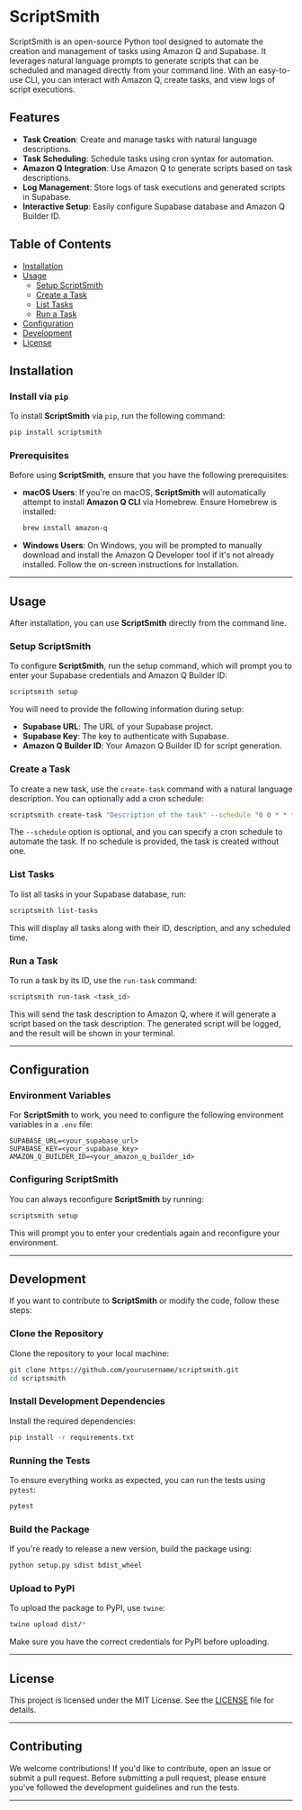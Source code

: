 # ScriptSmith

ScriptSmith is an open-source Python tool designed to automate the creation and management of tasks using Amazon Q and Supabase. It leverages natural language prompts to generate scripts that can be scheduled and managed directly from your command line. With an easy-to-use CLI, you can interact with Amazon Q, create tasks, and view logs of script executions.

## Features

- **Task Creation**: Create and manage tasks with natural language descriptions.
- **Task Scheduling**: Schedule tasks using cron syntax for automation.
- **Amazon Q Integration**: Use Amazon Q to generate scripts based on task descriptions.
- **Log Management**: Store logs of task executions and generated scripts in Supabase.
- **Interactive Setup**: Easily configure Supabase database and Amazon Q Builder ID.

## Table of Contents

- [Installation](#installation)
- [Usage](#usage)
  - [Setup ScriptSmith](#setup-scriptsmith)
  - [Create a Task](#create-a-task)
  - [List Tasks](#list-tasks)
  - [Run a Task](#run-a-task)
- [Configuration](#configuration)
- [Development](#development)
- [License](#license)

## Installation

### Install via `pip`

To install **ScriptSmith** via `pip`, run the following command:

```bash
pip install scriptsmith
```

### Prerequisites

Before using **ScriptSmith**, ensure that you have the following prerequisites:

- **macOS Users**: If you're on macOS, **ScriptSmith** will automatically attempt to install **Amazon Q CLI** via Homebrew. Ensure Homebrew is installed:

  ```bash
  brew install amazon-q
  ```

- **Windows Users**: On Windows, you will be prompted to manually download and install the Amazon Q Developer tool if it's not already installed. Follow the on-screen instructions for installation.

---

## Usage

After installation, you can use **ScriptSmith** directly from the command line.

### Setup ScriptSmith

To configure **ScriptSmith**, run the setup command, which will prompt you to enter your Supabase credentials and Amazon Q Builder ID:

```bash
scriptsmith setup
```

You will need to provide the following information during setup:
- **Supabase URL**: The URL of your Supabase project.
- **Supabase Key**: The key to authenticate with Supabase.
- **Amazon Q Builder ID**: Your Amazon Q Builder ID for script generation.

### Create a Task

To create a new task, use the `create-task` command with a natural language description. You can optionally add a cron schedule:

```bash
scriptsmith create-task "Description of the task" --schedule "0 0 * * *"
```

The `--schedule` option is optional, and you can specify a cron schedule to automate the task. If no schedule is provided, the task is created without one.

### List Tasks

To list all tasks in your Supabase database, run:

```bash
scriptsmith list-tasks
```

This will display all tasks along with their ID, description, and any scheduled time.

### Run a Task

To run a task by its ID, use the `run-task` command:

```bash
scriptsmith run-task <task_id>
```

This will send the task description to Amazon Q, where it will generate a script based on the task description. The generated script will be logged, and the result will be shown in your terminal.

---

## Configuration

### Environment Variables

For **ScriptSmith** to work, you need to configure the following environment variables in a `.env` file:

```env
SUPABASE_URL=<your_supabase_url>
SUPABASE_KEY=<your_supabase_key>
AMAZON_Q_BUILDER_ID=<your_amazon_q_builder_id>
```

### Configuring ScriptSmith

You can always reconfigure **ScriptSmith** by running:

```bash
scriptsmith setup
```

This will prompt you to enter your credentials again and reconfigure your environment.

---

## Development

If you want to contribute to **ScriptSmith** or modify the code, follow these steps:

### Clone the Repository

Clone the repository to your local machine:

```bash
git clone https://github.com/yourusername/scriptsmith.git
cd scriptsmith
```

### Install Development Dependencies

Install the required dependencies:

```bash
pip install -r requirements.txt
```

### Running the Tests

To ensure everything works as expected, you can run the tests using `pytest`:

```bash
pytest
```

### Build the Package

If you're ready to release a new version, build the package using:

```bash
python setup.py sdist bdist_wheel
```

### Upload to PyPI

To upload the package to PyPI, use `twine`:

```bash
twine upload dist/*
```

Make sure you have the correct credentials for PyPI before uploading.

---

## License

This project is licensed under the MIT License. See the [LICENSE](LICENSE) file for details.

---

## Contributing

We welcome contributions! If you'd like to contribute, open an issue or submit a pull request. Before submitting a pull request, please ensure you've followed the development guidelines and run the tests.

---
